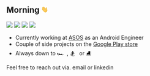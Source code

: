 ## Morning <img src="https://raw.githubusercontent.com/thementalgoose/thementalgoose/master/wave.gif" width="18px" height="18px">

[![](https://img.shields.io/static/v1?label=LinkedIn&message=%20&logo=linkedin&color=blue&style=flat-square)](https://www.linkedin.com/in/jordanspencerfisher/)
[![](https://img.shields.io/static/v1?label=Google%20Play&message=%20&logo=google-play&color=success&style=flat-square)](https://play.google.com/store/apps/dev?id=7104925501019224102)
[![](https://img.shields.io/static/v1?label=Web&message=%20&logo=internet-explorer&color=red&logoColor=white&style=flat-square)](https://thementalgoose.com)
[![](https://img.shields.io/static/v1?label=Github&message=%20&logo=github&color=lightgrey&logoColor=white&style=flat-square)](wave.gif)

- Currently working at [ASOS](https://www.asos.com) as an Android Engineer 
- Couple of side projects on the [Google Play store](https://play.google.com/store/apps/dev?id=7104925501019224102)
- Always down to 🏎️ &nbsp;, 🏂 &nbsp; or ⛸️ 

Feel free to reach out via. email or linkedin 
